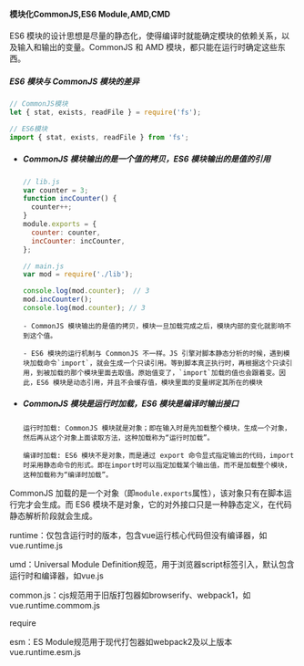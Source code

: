 #### 模块化CommonJS,ES6 Module,AMD,CMD

ES6 模块的设计思想是尽量的静态化，使得编译时就能确定模块的依赖关系，以及输入和输出的变量。CommonJS 和 AMD 模块，都只能在运行时确定这些东西。

##### ES6 模块与 CommonJS 模块的差异

```js
// CommonJS模块
let { stat, exists, readFile } = require('fs');

// ES6模块
import { stat, exists, readFile } from 'fs';
```

- ##### CommonJS 模块输出的是一个值的拷贝，ES6 模块输出的是值的引用

  ```js
  // lib.js
  var counter = 3;
  function incCounter() {
    counter++;
  }
  module.exports = {
    counter: counter,
    incCounter: incCounter,
  };
  ```

  ```js
  // main.js
  var mod = require('./lib');
  
  console.log(mod.counter);  // 3
  mod.incCounter();
  console.log(mod.counter); // 3
  ```

  ```
  - CommonJS 模块输出的是值的拷贝，模块一旦加载完成之后，模块内部的变化就影响不到这个值。
  
  - ES6 模块的运行机制与 CommonJS 不一样。JS 引擎对脚本静态分析的时候，遇到模块加载命令`import`，就会生成一个只读引用。等到脚本真正执行时，再根据这个只读引用，到被加载的那个模块里面去取值。原始值变了，`import`加载的值也会跟着变。因此，ES6 模块是动态引用，并且不会缓存值，模块里面的变量绑定其所在的模块
  ```

- ##### CommonJS 模块是运行时加载，ES6 模块是编译时输出接口

  ```
  运行时加载: CommonJS 模块就是对象；即在输入时是先加载整个模块，生成一个对象，然后再从这个对象上面读取方法，这种加载称为“运行时加载”。
  
  编译时加载: ES6 模块不是对象，而是通过 export 命令显式指定输出的代码，import时采用静态命令的形式。即在import时可以指定加载某个输出值，而不是加载整个模块，这种加载称为“编译时加载”。
  ```

CommonJS 加载的是一个对象（即`module.exports`属性），该对象只有在脚本运行完才会生成。而 ES6 模块不是对象，它的对外接口只是一种静态定义，在代码静态解析阶段就会生成。



runtime：仅包含运行时的版本，包含vue运行核心代码但没有编译器，如vue.runtime.js 

umd：Universal Module Definition规范，用于浏览器script标签引入，默认包含运行时和编译器，如vue.js

common.js：cjs规范用于旧版打包器如browserify、webpack1，如vue.runtime.commom.js

require

esm：ES Module规范用于现代打包器如webpack2及以上版本vue.runtime.esm.js